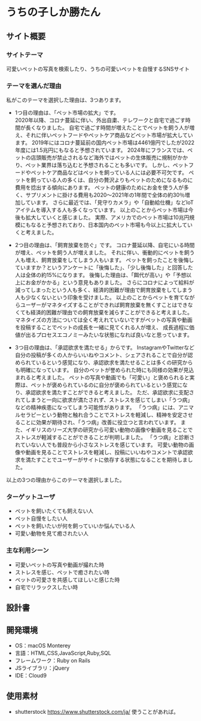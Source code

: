 # うちの子しか勝たん

## サイト概要
### サイトテーマ
可愛いペットの写真を検索したり、うちの可愛いペットを自慢するSNSサイト

### テーマを選んだ理由
私がこのテーマを選択した理由は、3つあります。
- 1つ目の理由は、「ペット市場の拡大」です。<br>
2020年以降、コロナ蔓延に伴い、外出自粛、テレワークと自宅で過ごす時間が長くなりました。
自宅で過ごす時間が増えたことでペットを飼う人が増え、それに伴いペットフードやペットケア商品などペット市場が拡大しています。
2019年にはコロナ蔓延前の国内ペット市場は4461億円でしたが2022年度には1.5兆円にもなると予想されています。
2024年にフランスでは、ペットの店頭販売が禁止されるなど海外ではペットの生体販売に規制がかかり、ペット業界は落ち込むと予想されることも多いです。
しかし、ペットフードやペットケア商品などはペットを飼っている人には必要不可欠です。
ペットを飼っている人の多くは、自分の贅沢よりもペットのためになるものに費用を捻出する傾向にあります。
ペットの健康のためにお金を使う人が多く、サプリメントに掛ける費用も2020〜2021年の1年間で全体の約30％増加しています。
さらに最近では、「見守りカメラ」や「自動給仕機」などIoTアイテムを導入する人も多くなっています。
以上のことからペット市場は今後も拡大していくと感じました。
実際、アメリカでのペット市場は10兆円規模にもなると予想されており、日本国内のペット市場も今以上に拡大していくと考えました。

- 2つ目の理由は、「飼育放棄を防ぐ」です。
コロナ蔓延以降、自宅にいる時間が増え、ペットを飼う人が増えました。
それに伴い、衝動的にペットを飼う人も増え、飼育放棄をしてしまう人もいます。
ペットを飼ったことを後悔していますか？というアンケートに「後悔した」、「少し後悔した」と回答した人は全体の約15%になります。
後悔した理由は、「餌代が高い」や「予想以上にお金がかかる」という意見もありました。
さらにコロナによって給料が減ってしまったという人も多く、経済的困難が理由で飼育放棄をしてしまう人も少なくないという印象を受けました。
以上のことからペットを育てながらユーザーがマネタイズすることができれば飼育放棄を無くすことはできなくても経済的困難が理由での飼育放棄を減らすことができると考えました。
マネタイズの方法については全く考えれていないですがペットの写真や動画を投稿することでペットの成長を一緒に見てくれる人が増え、
成長過程に価値が出るプロセスエコノミーみたいな状態になれば良いなと思っています。

- 3つ目の理由は、「承認欲求を満たせる」からです。
InstagramやTwitterなど自分の投稿が多くの人からいいねやコメント、シェアされることで自分が認められているという感覚になり、承認欲求を満たせることは多くの研究からも明確になっています。
自分のペットが誉められた時にも同様の効果が見込まれると考えました。
ペットの写真や動画でも「可愛い」と褒められると実際は、ペットが褒められているのに自分が褒められているという感覚になり、承認欲求を満たすことができると考えました。
ただ、承認欲求に支配されてしまうと一向に欲求が満たされず、ストレスを感じてしまい「うつ病」などの精神疾患になってしまう可能性があります。
「うつ病」には、アニマルセラピーという動物と触れ合うことでストレスを軽減し、精神を安定させることに効果が期待され、「うつ病」改善に役立つと言われています。
また、イギリスのリーズ大学の研究から可愛い動物の画像や動画を見ることでストレスが軽減することができることが判明しました。
「うつ病」と診断されていない人でも普段から小さなストレスを感じています。
可愛い動物の画像や動画を見ることでストレスを軽減し、投稿にいいねやコメントで承認欲求を満たすことでユーザーがサイトに依存する状態になることを期待しました。

以上の3つの理由からこのテーマを選択しました。




### ターゲットユーザ
- ペットを飼いたくても飼えない人
- ペット自慢をしたい人
- ペットを飼いたいが何を飼っていいか悩んでいる人
- 可愛い動物を見て癒されたい人

### 主な利用シーン
- 可愛いペットの写真や動画が撮れた時
- ストレスを感じ、ペットで癒されたい時
- ペットの可愛さを共感してほしいと感じた時
- 自宅でリラックスしたい時

## 設計書


## 開発環境
- OS：macOS Monterey
- 言語：HTML,CSS,JavaScript,Ruby,SQL
- フレームワーク：Ruby on Rails
- JSライブラリ：jQuery
- IDE：Cloud9

## 使用素材
- shutterstock https://www.shutterstock.com/ja/ 使うことがあれば。